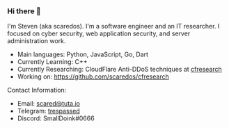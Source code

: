 ### Hi there 👋

I'm Steven (aka scaredos). I'm a software engineer and an IT researcher. I focused on cyber security, web application security, and server administration work. 
  - Main languages: Python, JavaScript, Go, Dart
  - Currently Learning: C++
  - Currently Researching: CloudFlare Anti-DDoS techniques at [cfresearch](https://github.com/scaredos/cfresearch) 
  - Working on: https://github.com/scaredos/cfresearch
 
Contact Information:
  - Email: [scared@tuta.io](mailto:scared@tuta.io)
  - Telegram: [trespassed](https://t.me/trespassed)
  - Discord: SmallDoink#0666
